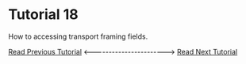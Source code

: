 # Tutorial 18
How to accessing transport framing fields.


[Read Previous Tutorial](../tutorial17) &lt;-----------------------&gt; [Read Next Tutorial](../tutorial19) 
